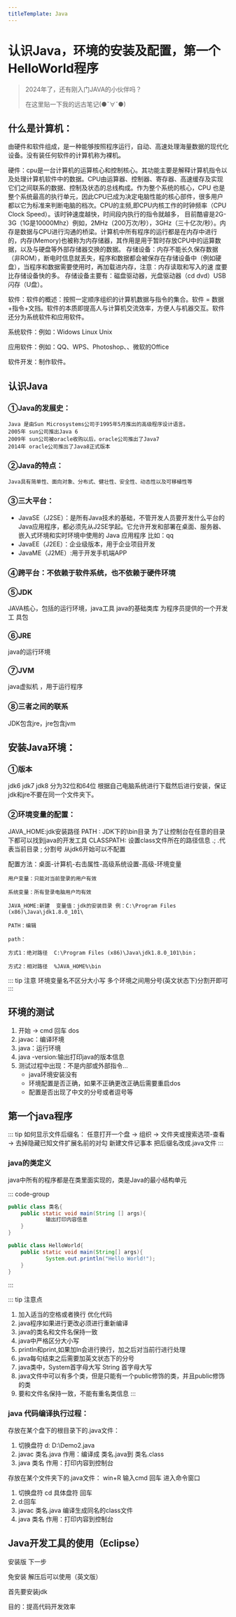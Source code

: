 ```yaml
---
titleTemplate: Java
---
```

# 认识Java，环境的安装及配置，第一个HelloWorld程序

> 2024年了，还有刚入门JAVA的小伙伴吗？
> 
> 在这里贴一下我的远古笔记(●ˇ∀ˇ●)

## 什么是计算机：
由硬件和软件组成，是一种能够按照程序运行，自动、高速处理海量数据的现代化设备。没有装任何软件的计算机称为裸机。

硬件：cpu是一台计算机的运算核心和控制核心。其功能主要是解释计算机指令以及处理计算机软件中的数据。CPU由运算器、控制器、寄存器、高速缓存及实现它们之间联系的数据、控制及状态的总线构成。作为整个系统的核心，CPU 也是整个系统最高的执行单元，因此CPU已成为决定电脑性能的核心部件，很多用户都以它为标准来判断电脑的档次。CPU的主频,即CPU内核工作的时钟频率（CPU Clock Speed）。该时钟速度越快，时间段内执行的指令就越多， 目前酷睿是2G-3G（1G是10000Mhz）例如，2MHz（200万次/秒），3GHz（三十亿次/秒）。内存是数据与CPU进行沟通的桥梁。计算机中所有程序的运行都是在内存中进行的，内存(Memory)也被称为内存储器，其作用是用于暂时存放CPU中的运算数据，以及与硬盘等外部存储器交换的数据。
存储设备：内存不能长久保存数据（非ROM），断电时信息就丢失，程序和数据都会被保存在存储设备中（例如硬盘），当程序和数据需要使用时，再加载进内存，注意：内存读取和写入的速    度要比存储设备快的多。 存储设备主要有：磁盘驱动器，光盘驱动器（cd dvd）USB闪存（U盘）。

软件：软件的概述：按照一定顺序组织的计算机数据与指令的集合。软件 = 数据+指令+文挡。软件的本质即提高人与计算机交流效率，方便人与机器交互。软件还分为系统软件和应用软件。

系统软件：例如：Widows   Linux  Unix 

应用软件：例如：QQ、WPS、Photoshop、、微软的Office

软件开发：制作软件。

## 认识Java
### ①Java的发展史：
    Java 是由Sun Microsystems公司于1995年5月推出的高级程序设计语言。
    2005年 sun公司推出Java 6
    2009年 sun公司被oracle收购以后，oracle公司推出了Java7
    2014年 oracle公司推出了Java8正式版本
### ②Java的特点：
    Java具有简单性、面向对象、分布式、健壮性、安全性、动态性以及可移植性等
### ③三大平台：
- JavaSE（J2SE）：是所有Java技术的基础，不管开发人员要开发什么平台的Java应用程序，都必须先从J2SE学起。它允许开发和部署在桌面、服务器、嵌入式环境和实时环境中使用的   Java 应用程序 比如：qq
- JavaEE（J2EE）：企业级版本，用于企业项目开发
- JavaME（J2ME）:用于开发手机端APP
### ④跨平台：不依赖于软件系统，也不依赖于硬件环境
### ⑤JDK
JAVA核心，包括的运行环境，java工具 java的基础类库  为程序员提供的一个开发工 具包
### ⑥JRE
java的运行环境
### ⑦JVM
java虚拟机 ，用于运行程序
### ⑧三者之间的联系
JDK包含jre，jre包含jvm
## 安装Java环境： 
### ①版本
jdk6  jdk7  jdk8  分为32位和64位   根据自己电脑系统进行下载然后进行安装，保证jdk和jre不要在同一个文件夹下。
### ②环境变量的配置：
 JAVA_HOME:jdk安装路径
 PATH  :  JDK下的\bin目录  为了让控制台在任意的目录下都可以找到java的开发工具
 CLASSPATH: 设置class文件所在的路径信息 
    .;   .代表当前目录      ; 分割号    从jdk6开始可以不配置
         
配置方法：桌面-计算机-右击属性-高级系统设置-高级-环境变量

    用户变量：只能对当前登录的用户有效

    系统变量：所有登录电脑用户均有效

    JAVA_HOME:新建  变量值：jdk的安装目录 例：C:\Program Files (x86)\Java\jdk1.8.0_101\

    PATH：编辑  

    path：

    方式1：绝对路径  C:\Program Files (x86)\Java\jdk1.8.0_101\bin；

    方式2：相对路径  %JAVA_HOME%\bin

::: tip 注意
环境变量名不区分大小写
多个环境之间用分号(英文状态下)分割开即可
:::

## 环境的测试

1. 开始   ->   cmd   回车  dos
2. javac：编译环境
3. java：运行环境
4. java -version:输出打印java的版本信息
5. 测试过程中出现：不是内部或外部指令...
    - java环境安装没有
    - 环境配置是否正确，如果不正确更改正确后需要重启dos
    - 配置是否出现了中文的分号或者逗号等

## 第一个java程序

::: tip
如何显示文件后缀名：
任意打开一个盘  -> 组织  -> 文件夹或搜索选项-查看 -> 去掉隐藏已知文件扩展名前的对勾
新建文件记事本 把后缀名改成.java文件
:::

### java的类定义

java中所有的程序都是在类里面实现的，类是Java的最小结构单元

::: code-group 
``` java [语法]
public class 类名{
    public static void main(String [] args){
            输出打印内容信息
    }
}
```
``` java [示例]
public class HelloWorld{
    public static void main(String[] args){
            System.out.println("Hello World!");
    }
}
```
:::

::: tip 注意点
1. 加入适当的空格或者换行  优化代码
2. java程序如果进行更改必须进行重新编译
3. java的类名和文件名保持一致
4. java中严格区分大小写
5. println和print,如果加ln会进行换行，加之后对当前行进行处理
6. java每句结束之后需要加英文状态下的分号
7. java类中，System首字母大写 String 首字母大写
8. java文件中可以有多个类，但是只能有一个public修饰的类，并且public修饰的类
9. 要和文件名保持一致，不能有重名类信息
:::
 
### java 代码编译执行过程：

存放在某个盘下的根目录下的.java文件：

1. 切换盘符  d:      D:\Demo2.java
2. javac  类名.java 作用：编译成 类名.java到 类名.class
3. java  类名  作用：打印内容到控制台

存放在某个文件夹下的.java文件： win+R 输入cmd 回车 进入命令窗口

1. 切换盘符  cd 具体盘符 回车
2. d:回车
3. javac 类名.java 编译生成同名的class文件
4. java  类名  作用：打印内容到控制台

## Java开发工具的使用（Eclipse）

   安装版  下一步

   免安装   解压后可以使用（英文版）

   首先要安装jdk 

   目的：提高代码开发效率
